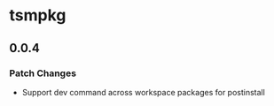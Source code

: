 # tsmpkg

## 0.0.4

### Patch Changes

- Support dev command across workspace packages for postinstall
